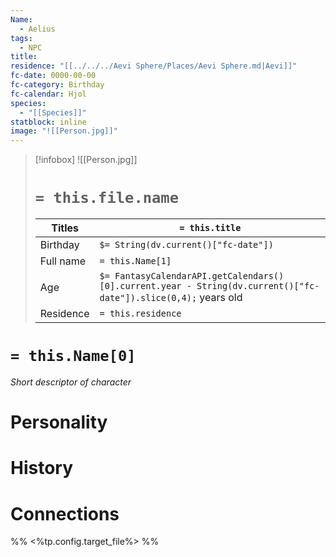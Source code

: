 ```yaml
---
Name:
  - Aelius
tags:
  - NPC
title: 
residence: "[[../../../Aevi Sphere/Places/Aevi Sphere.md|Aevi]]"
fc-date: 0000-00-00
fc-category: Birthday
fc-calendar: Hjol
species:
  - "[[Species]]"
statblock: inline
image: "![[Person.jpg]]"
---
```

> [!infobox]
> ![[Person.jpg]]
> # `= this.file.name`
> | Titles | `= this.title` |
> | ---- | ---- |
> | Birthday | `$= String(dv.current()["fc-date"])` |
> | Full name | `= this.Name[1]`|
> | Age | `$= FantasyCalendarAPI.getCalendars()[0].current.year - String(dv.current()["fc-date"]).slice(0,4);` years old|
> | Residence | `= this.residence` |
# `= this.Name[0]`
*Short descriptor of character*
# Personality
# History
# Connections


%% <%tp.config.target_file%> %%
